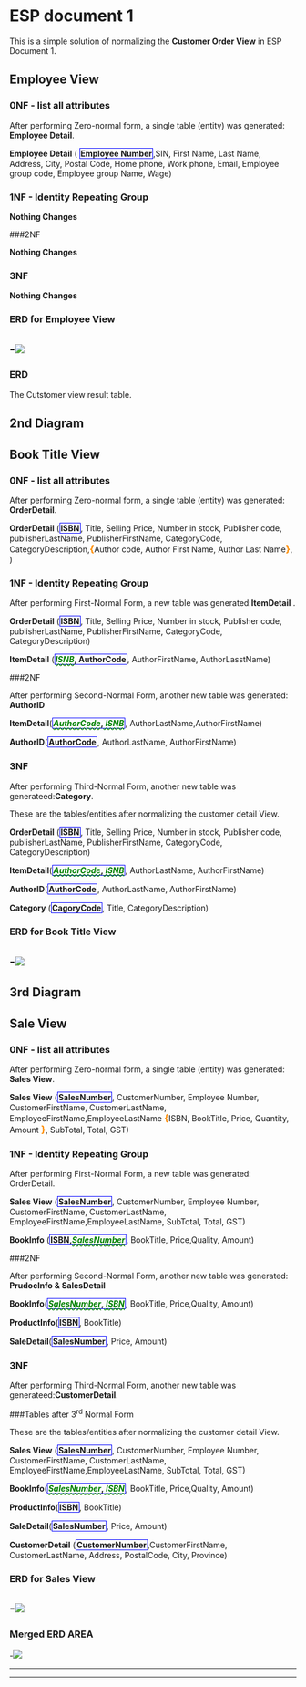 # ESP document 1

This is a simple solution of normalizing the **Customer Order View** in ESP Document 1.


## Employee View


### 0NF - list all attributes

After performing Zero-normal form, a single table (entity) was generated: **Employee Detail**.

**Employee Detail** ( <b class="pk">Employee Number</b>,SIN, First Name, Last Name, Address, City, Postal Code, Home phone, Work phone, Email, Employee group code, Employee group Name, Wage)

### 1NF - Identity Repeating Group



**Nothing Changes**




###2NF

**Nothing Changes**



### 3NF


**Nothing Changes**

### ERD for Employee View

-![](ESP-1-ERD-EmployeeVIews.png )
----

### ERD 
The Cutstomer view result table.

## 2nd Diagram

## Book Title View


### 0NF - list all attributes

After performing Zero-normal form, a single table (entity) was generated: **OrderDetail**.

**OrderDetail** (<b class="pk">ISBN</b>, Title, Selling Price, Number in stock, Publisher code, publisherLastName, PublisherFirstName, CategoryCode, CategoryDescription,<b class="gp">{</b>Author code, Author First Name, Author Last Name<b class="gp">}</b>, )

### 1NF - Identity Repeating Group

After performing First-Normal Form, a new table was generated:**ItemDetail** .

**OrderDetail** (<b class="pk">ISBN</b>, Title, Selling Price, Number in stock, Publisher code, publisherLastName, PublisherFirstName, CategoryCode, CategoryDescription)


**ItemDetail** (<b class="pk"><u class="fk">ISNB</u>, AuthorCode</b>, AuthorFirstName, AuthorLasstName)



###2NF

After performing Second-Normal Form, another new table was generated: **AuthorID**


**ItemDetail**(<b class="pk"><u class="fk">AuthorCode</u>,<u class="fk"> ISNB</u></b>, AuthorLastName,AuthorFirstName)

**AuthorID**(<b class="pk">AuthorCode</b>, AuthorLastName, AuthorFirstName)






### 3NF
After performing Third-Normal Form, another new table was generateed:**Category**.

These are the tables/entities after normalizing the customer detail View.

**OrderDetail** (<b class="pk">ISBN</b>, Title, Selling Price, Number in stock, Publisher code, publisherLastName, PublisherFirstName, CategoryCode, CategoryDescription)

**ItemDetail**(<b class="pk"><u class="fk">AuthorCode</u>,<u class="fk"> ISNB</u></b>, AuthorLastName, AuthorFirstName)

**AuthorID**(<b class="pk">AuthorCode</b>, AuthorLastName, AuthorFirstName)


**Category** (<b class="pk">CagoryCode</b>, Title, CategoryDescription)



### ERD for Book Title View


-![](ESP-1-BookTitleVIew.png)
----





## 3rd Diagram

## Sale View


### 0NF - list all attributes

After performing Zero-normal form, a single table (entity) was generated: **Sales View**.

**Sales View** (<b class="pk"> SalesNumber</b>, CustomerNumber, Employee Number, CustomerFirstName, CustomerLastName, EmployeeFirstName,EmployeeLastName <b class="gp">{</b>ISBN, BookTitle, Price, Quantity, Amount <b class="gp">}</b>, SubTotal, Total, GST)

### 1NF - Identity Repeating Group

After performing First-Normal Form, a new table was generated: OrderDetail.

**Sales View** (<b class="pk"> SalesNumber</b>, CustomerNumber, Employee Number, CustomerFirstName, CustomerLastName, EmployeeFirstName,EmployeeLastName, SubTotal, Total, GST)


**BookInfo** (<b class="pk">ISBN,<u class="fk">SalesNumber</u></b>, BookTitle, Price,Quality, Amount)





###2NF

After performing Second-Normal Form, another new table was generated: **PrudocInfo & SalesDetail**


**BookInfo**(<b class="pk"><u class="fk">SalesNumber</u>,<u class="fk"> ISBN </u></b>, BookTitle, Price,Quality, Amount)

**ProductInfo**(<b class="pk">ISBN</b>, BookTitle)

**SaleDetail**(<b class="pk">SalesNumber</b>, Price, Amount)






### 3NF
After performing Third-Normal Form, another new table was generateed:**CustomerDetail**.


###Tables after 3<sup>rd</sup> Normal Form


These are the tables/entities after normalizing the customer detail View.

**Sales View** (<b class="pk"> SalesNumber</b>, CustomerNumber, Employee Number, CustomerFirstName, CustomerLastName, EmployeeFirstName,EmployeeLastName, SubTotal, Total, GST)

**BookInfo**(<b class="pk"><u class="fk">SalesNumber</u>,<u class="fk"> ISBN </u></b>, BookTitle, Price,Quality, Amount)

**ProductInfo**(<b class="pk">ISBN</b>, BookTitle)

**SaleDetail**(<b class="pk">SalesNumber</b>, Price, Amount)

**CustomerDetail** (<b class="pk">CustomerNumber</b>,CustomerFirstName, CustomerLastName, Address, PostalCode, City, Province)


### ERD for Sales View


-![](ESP-1-SaleVIew.png)
----


### Merged ERD AREA


-![](ESP-1-Merge.png)

----




----
<style type="text/css">
.pk {
    font-weight:bold;
    display:inline-block;
    border: solid thin blue;
    padding: 0 1px;
}
.fk {
    color:green;
    font-style: italic;
    text-decoration:wavy underline green;
}
.gp {
    color:darkorange;
    font-size:1.2em;
    font-weight:bold;
}
</style>
